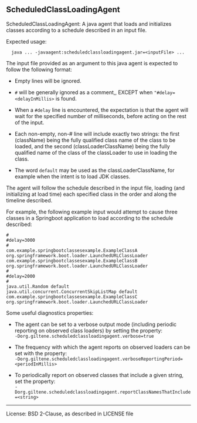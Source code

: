 ScheduledClassLoadingAgent
----------------------------------------------
ScheduledClassLoadingAgent: A java agent that loads and initializes classes according to a schedule described in an input file.

Expected usage:
```
  java ... -javaagent:scheduledclassloadingagent.jar=<inputFile> ...
```
The input file provided as an argument to this java agent is expected to follow the following format:

 - Empty lines will be ignored.

 - `#` will be generally ignored as a comment,, EXCEPT when `"#delay=<delayInMillis>` is found.

 - When a `#delay` line is encountered, the expectation is  that the agent will wait for the specified
   number of milliseconds, before acting on the rest of the input.
    
 - Each non-empty, non-# line will include exactly two strings: the first (className) being the fully qualified 
   class name of the class to be loaded, and the second (classLoaderClassName) being the fully qualified name of the
   class of the classLoader to use in loading the class.

 - The word `default` may be used as the classLoaderClassName, for example when the intent is to load JDK
   classes.  

The agent will follow the schedule described in the input file, loading (and initializing at load time) each
specified class in the order and along the timeline described.
<p>
For example, the following example input would attempt to cause three classes in a Springboot application to
load according to the schedule described:

```
#
#delay=3000
#
com.example.springbootclassesexample.ExampleClassA org.springframework.boot.loader.LaunchedURLClassLoader
com.example.springbootclassesexample.ExampleClassB org.springframework.boot.loader.LaunchedURLClassLoader
#
#delay=2000
#
java.util.Random default
java.util.concurrent.ConcurrentSkipListMap default
com.example.springbootclassesexample.ExampleClassC org.springframework.boot.loader.LaunchedURLClassLoader
```

Some useful diagnostics properties:

 - The agent can be set to a verbose output mode (including periodic reporting on observed class loaders) by setting the property: <br>
`-Dorg.giltene.scheduledclassloadingagent.verbose=true`

 - The frequency with which the agent reports on observed loaders can be set with the property:<br>
`-Dorg.giltene.scheduledclassloadingagent.verboseReportingPeriod=<periodInMillis>`

 - To periodically report on observed classes that include a given string, set the property:<br>
`-Dorg.giltene.scheduledclassloadingagent.reportClassNamesThatInclude=<string>`

----------------------------------------------------------------------------
License: BSD 2-Clause, as described in LICENSE file
